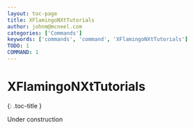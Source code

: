 ```yaml
---
layout: toc-page
title: XFlamingoNXtTutorials
author: johnm@mcneel.com
categories: ['Commands']
keywords: ['commands', 'command', 'XFlamingoNXtTutorials']
TODO: 1
COMMAND: 1
---
```



# XFlamingoNXtTutorials
{: .toc-title }

Under construction
